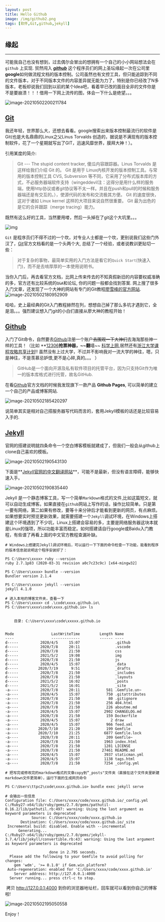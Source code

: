 ```yaml
---
layout: post
title: Hello Github
image: /img/github2.png
tags: [软件,Git,github,jekyll]
---
```


## 缘起

---
可能我自己也没有想到，过去偶尔会冒出的想拥有一个自己的小小网站想法会在`github` 上实现. 贸然闯入 ***[github](www.github.com)*** 这个程序员们的网上圣坛缘起一次在公司里 **google**如何做流程文档的版本控制。公司虽然也有文控工具，但只能追踪到不同的文件版本，对于不同版本文件的内容差异就无能为力了，特别是你已经改了N多版本，老板却说我们回到以前的某个Idea吧，看着早已改的面目全非的文件你是不是要崩溃！！！借用一下网上流传的图，体会一下什么是绝望。。。

![image-20210502200211784](../img/image-20210502200211784.png)

## [Git](https://git-scm.com/)

我还年轻，世界那么大，还想去看看。google搜索出来版本控制最流行的软件是Git(也是大名鼎鼎的Linux之父Linus Torvalds 创造的，据说是不满现有的版本控制软件，花了一个星期就写出了GIT，迅速风靡世界，膜拜大神！）。

引用某度的简介:

>Git --- The stupid content tracker, 傻瓜内容跟踪器。Linus Torvalds 是这样给我们介绍 Git 的。
Git 是用于 Linux内核开发的版本控制工具。与常用的版本控制工具 CVS, Subversion 等不同，它采用了分布式版本库的方式，不必服务器端软件支持（wingeddevil注：这得分是用什么样的服务端，使用http协议或者git协议等不太一样。并且在push和pull的时候和服务器端还是有交互的。），使源代码的发布和交流极其方便。 Git 的速度很快，这对于诸如 Linux kernel 这样的大项目来说自然很重要。 Git 最为出色的是它的合并跟踪（merge tracing）能力。

既然有这么好的工具，当然要用喽，然后一头掉在了git这个大坑里。。。

![img](../img/u=1558113336,1464041896&fm=26&gp=0.jpg)

`Git` 是程序员们不得不过的一个坎，对专业人士都是一个坎，更别说我们这些门外汉了，[Git](https://git-scm.com/)官方文档看的是一个头两个大, 总结了一个经验，或者说教训更贴切一些：

> 对于复杂的事物，最简单实用的入门方法是看它的`Quick Start`(快速入门)，而不是去啃厚厚的一本使用说明书。

当你入门后，再去看官方文档，比网上传来传去的不知真假新旧的内容要权威准确的多，官方还有比较系统的`Q&A`和论坛, 你的问题一般都会找到答案. 网上搜了很多入门文章，还发现了一个大神的网站有专门的Git教程[廖雪峰的官方网站](https://www.liaoxuefeng.com/).![image-20210502180952909](../img/image-20210502180952909.png)

哈哈，史上最经典的Git入门教程赫然在列，想想自己掉了那么多坑才遇到它，全是泪。。。强烈建议想入门git的小白们直接从廖大神的教程开始！



## [Github](https://github.com/)

入门了Git命令，自然要去[Github](https://github.com/)注册一个账户~~去围观一下大神们~~去海淘那些神一样的工具！（比如 **[12306](https://github.com/testerSunshine/12306)**抢票神器，~~翻**墙~~ [科学上网](https://github.com/bannedbook/fanqiang),居然还有[浙江大学课程攻略共享计划](https://github.com/QSCTech/zju-icicles)!! 虽然没有上过大学，不过并不影响我对一流大学的神往，嗯，只是神往，不是羡慕忌妒恨,更不是心碎,真的。。。 ）

>GitHub是一个面向开源及私有软件项目的托管平台，因为只支持Git作为唯一的版本库格式进行托管，故名GitHub. 

在看[Github](https://github.com/)官方文档的时候我发现旗下一款产品 **Github Pages**, 可以简单的建立一个自己的产品或博客网站.

![image-20210502185420297](../img/image-20210502185420297.png)



说简单其实是相对自己搭服务器写代码而言的，套用Jekyll模板的话还是比较容易入手的.

## [Jekyll](https://jekyllrb.com/)

官网的搭建说明就四条命令一个空白博客模板就建成了，但我们一般会从github上clone自己喜欢的模板。

![image-20210502190543130](../img/image-20210502190543130.png)

下面是**[Jekyll官网的中文翻译网站](http://jekyllcn.com/)**，可能不是最新，但没有语言障碍，能够快速入手。

![image-20210502190835440](../img/image-20210502190835440.png)



Jekyll 是一个静态博客工具，写一个简单`MarkDown`格式的文件,比如这篇短文，就可以自动生成博客。如果直接在`github`网站上写作的话，操作比较简单。只是第一要有网络，第二如果有修改，要等十来分钟后才能看到更新的网页，有点麻烦。如果想要实时预览更新效果，就需要搭建一个`Jekyll`调试环境，在Windows上搭建这个环境遇到了不少坑，Linux上搭建会容易的多，主要是网络服务器这块本就是Linux的强项，所以功能丰富而稳定。如何搭建请自行google或Baidu入门教程，有些谱了再看上面的中文官方教程查漏补缺。

```
# Windows上搭建完Jekyll调试环境后，可以运行一下下面的命令检查一下功能，能看到程序的版本信息就说明这个程序安装好了：

PS C:\Users\xxxx> ruby --version
ruby 2.7.1p83 (2020-03-31 revision a0c7c23c9c) [x64-mingw32]

PS C:\Users\xxxx> bundle --version
Bundler version 2.1.4

PS C:\Users\xxxx> jekyll --version
jekyll 4.1.0

# 进入本地的博客文件夹，查看一下
PS C:\Users\xxxx> cd .\code\xxxx.github.io\
PS C:\Users\xxxx\code\xxxx.github.io> ls


    目录: C:\Users\xxxx\code\xxxxx.github.io


Mode                 LastWriteTime         Length Name
----                 -------------         ------ ----
d-----          2020/4/5     15:07                .github
d-----          2020/7/8     20:11                .vscode
d-----          2020/7/8     21:50                css
d-----          2021/5/2     19:08                img
d-----          2020/7/8     21:50                js
d-----          2020/4/5     15:07                _data
d-----         2020/7/19      9:51                _drafts
d-----          2020/7/8     21:50                _includes
d-----          2020/7/8     21:50                _layouts
d-----          2021/5/2     16:02                _posts
d-----          2021/5/2     16:01                _site
-a----          2020/7/8     20:11            581 .Gemfile.un~
-a----          2020/4/5     15:07            750 .gitattributes
-a----          2020/7/8     21:50             80 .gitignore
-a----          2020/7/8     21:50            256 404.html
-a----          2020/7/8     21:50            226 aboutme.md
-a----          2020/4/5     15:07           2902 CHANGELOG.md
-a----          2020/7/8     21:50            159 Dockerfile
-a----          2020/4/5     15:07              2 draw
-a----          2020/4/5     15:07            966 feed.xml
-a----         2020/7/10     21:20            199 Gemfile
-a----         2020/7/10     21:25           6877 Gemfile.lock
-a----          2020/7/8     20:11            209 Gemfile~
-a----          2020/7/8     21:50           1963 index.html
-a----          2020/7/8     21:50           1281 LICENSE
-a----          2020/7/8     21:50          27461 README.md
-a----          2020/4/5     15:07           3937 staticman.yml
-a----          2020/4/5     15:07           1138 tags.html
-a----          2020/7/8     21:50           7254 _config.yml

# 把写完或修改完的markdown格式的文章copy到“_posts"文件夹（直接在这个文件夹里新建markdown文件更简单），运行下面的生成网页命令

PS C:\Users\ttpc2\code\xxxx.github.io> bundle exec jekyll serve

# 会输出一些信息
Configuration file: C:/Users/xxxx/code/xxxx.github.io/_config.yml
C:/Ruby27-x64/lib/ruby/gems/2.7.0/gems/pathutil-0.16.2/lib/pathutil.rb:497: warning: Using the last argument as keyword parameters is deprecated
            Source: C:/Users/xxxx/code/xxxx.github.io
       Destination: C:/Users/xxxx/code/xxxx.github.io/_site
 Incremental build: disabled. Enable with --incremental
      Generating...
C:/Ruby27-x64/lib/ruby/gems/2.7.0/gems/jekyll-3.7.4/lib/jekyll/convertible.rb:43: warning: Using the last argument as keyword parameters is deprecated

                    done in 2.795 seconds.
  Please add the following to your Gemfile to avoid polling for changes:
    gem 'wdm', '>= 0.1.0' if Gem.win_platform?
 Auto-regeneration: enabled for 'C:/Users/xxxx/code/xxxx.github.io'
    Server address: http://127.0.0.1:4000
  Server running... press ctrl-c to stop.
```

​    拷贝 <http://127.0.0.1:4000> 到你的浏览器地址栏，回车就可以看到你自己的博客啦!

![image-20210502195050558](../img/image-20210502195050558.png)



Enjoy！

